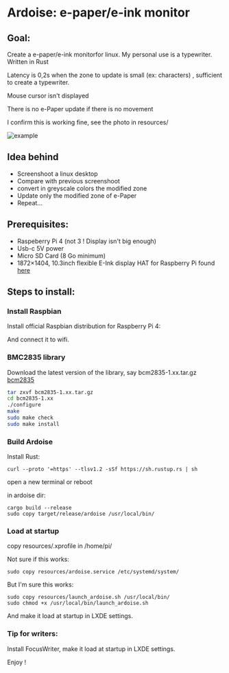 # Ardoise: e-paper/e-ink monitor

## Goal:

Create a e-paper/e-ink monitorfor linux. My personal use is a typewriter.
Written in Rust

Latency is 0,2s when the zone to update is small (ex: characters) , sufficient to create a typewriter.

Mouse cursor isn't displayed

There is no e-Paper update if there is no movement

I confirm this is working fine, see the photo in resources/

![example](resources/e-paper.JPG)

## Idea behind

- Screenshoot a linux desktop
- Compare with previous screenshoot
- convert in greyscale colors the modified zone
- Update only the modified zone of e-Paper
- Repeat...

## Prerequisites:

- Raspeberry Pi 4 (not 3 ! Display isn't big enough)
- Usb-c 5V power
- Micro SD Card (8 Go minimum)
- 1872×1404, 10.3inch flexible E-Ink display HAT for Raspberry Pi found [here](https://www.waveshare.com/product/displays/e-paper/epaper-1/10.3inch-e-paper-hat-d.htm)

## Steps to install:

### Install Raspbian

Install official Raspbian distribution for Raspberry Pi 4:

And connect it to wifi.


### BMC2835 library
Download the latest version of the library, say bcm2835-1.xx.tar.gz [bcm2835](https://www.airspayce.com/mikem/bcm2835/)

```bash
tar zxvf bcm2835-1.xx.tar.gz
cd bcm2835-1.xx
./configure
make
sudo make check
sudo make install
```

### Build Ardoise

Install Rust:

```
curl --proto '=https' --tlsv1.2 -sSf https://sh.rustup.rs | sh
```

open a new terminal or reboot

in ardoise dir:

```
cargo build --release
sudo copy target/release/ardoise /usr/local/bin/
```

### Load at startup

copy resources/.xprofile in /home/pi/

Not sure if this works:

```
sudo copy resources/ardoise.service /etc/systemd/system/
```

But I'm sure this works:

```
sudo copy resources/launch_ardoise.sh /usr/local/bin/
sudo chmod +x /usr/local/bin/launch_ardoise.sh
```

And make it load at startup in LXDE settings.

### Tip for writers:

Install FocusWriter, make it load at startup in LXDE settings.

Enjoy !
